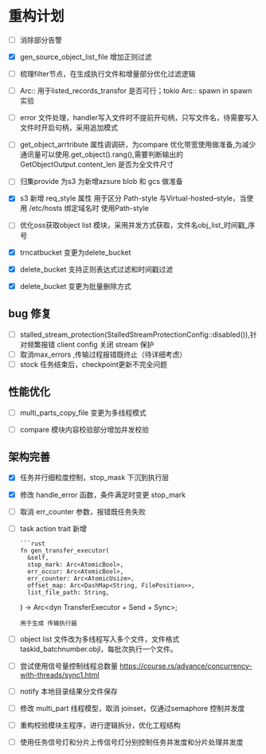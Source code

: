 # 重构计划

- [ ] 消除部分告警
- [x] gen_source_object_list_file 增加正则过滤
- [ ] 梳理filter节点，在生成执行文件和增量部分优化过滤逻辑
- [ ] Arc::<JoinSet> 用于listed_records_transfor 是否可行；tokio Arc::<JoinSet> spawn in spawn 实验
- [ ] error 文件处理，handler写入文件时不提前开句柄，只写文件名，待需要写入文件时开启句柄，采用追加模式
- [ ] get_object_arrtribute 属性调调研，为compare 优化带宽使用做准备,为减少通讯量可以使用.get_object().rang(),需要判断输出的GetObjectOutput.content_len 是否为全文件尺寸
- [ ] 归集provide 为s3 为新增azsure blob 和 gcs 做准备
- [x] s3 新增 req_style 属性 用于区分 Path-style 与Virtual-hosted–style，当使用 /etc/hosts 绑定域名时 使用Path-style
- [ ] 优化oss获取object list 模块，采用并发方式获取，文件名obj_list_时间戳_序号
- [x] trncatbucket 变更为delete_bucket 
- [x] delete_bucket 支持正则表达式过滤和时间戳过滤
- [x] delete_bucket 变更为批量删除方式


## bug 修复
- [ ] stalled_stream_protection(StalledStreamProtectionConfig::disabled()),针对频繁报错 client config 关闭 stream 保护
- [ ] 取消max_errors ,传输过程报错既终止（待详细考虑）
- [ ] stock 任务结束后，checkpoint更新不完全问题

## 性能优化
- [ ] multi_parts_copy_file 变更为多线程模式
- [ ] compare 模块内容校验部分增加并发校验


## 架构完善
- [x] 任务并行细粒度控制，stop_mask 下沉到执行层
- [x] 修改 handle_error 函数，条件满足时变更 stop_mark
- [ ] 取消 err_counter 参数，报错既任务失败
- [ ] task action trait 新增  

      ```rust 
      fn gen_transfer_executor(
        &self,
        stop_mark: Arc<AtomicBool>,
        err_occur: Arc<AtomicBool>,
        err_counter: Arc<AtomicUsize>,
        offset_map: Arc<DashMap<String, FilePosition>>,
        list_file_path: String,
    ) -> Arc<dyn TransferExecutor + Send + Sync>; 
    ```
    用于生成 传输执行器
- [ ] object list 文件改为多线程写入多个文件，文件格式taskid_batchnumber.objl，每批次执行一个文件。
- [ ] 尝试使用信号量控制线程总数量 https://course.rs/advance/concurrency-with-threads/sync1.html
- [ ] notify 本地目录结果分文件保存
- [ ] 修改 multi_part 线程模型，取消 joinset，仅通过semaphore 控制并发度
- [ ] 重构校验模块主程序，进行逻辑拆分，优化工程结构
- [ ] 使用任务信号灯和分片上传信号灯分别控制任务并发度和分片处理并发度